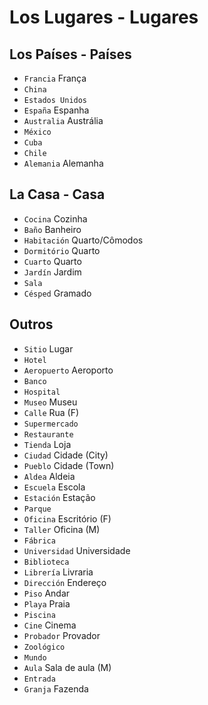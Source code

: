 # Los Lugares - Lugares

## Los Países - Países

-   `Francia` França
-   `China`
-   `Estados Unidos`
-   `España` Espanha
-   `Australia` Austrália
-   `México`
-   `Cuba`
-   `Chile`
-   `Alemania` Alemanha

## La Casa - Casa

-   `Cocina` Cozinha
-   `Baño` Banheiro
-   `Habitación` Quarto/Cômodos
-   `Dormitório` Quarto
-   `Cuarto` Quarto
-   `Jardín` Jardim
-   `Sala`
-   `Césped` Gramado

## Outros

-   `Sitio` Lugar
-   `Hotel`
-   `Aeropuerto` Aeroporto
-   `Banco`
-   `Hospital`
-   `Museo` Museu
-   `Calle` Rua (F)
-   `Supermercado`
-   `Restaurante`
-   `Tienda` Loja
-   `Ciudad` Cidade (City)
-   `Pueblo` Cidade (Town)
-   `Aldea` Aldeia
-   `Escuela` Escola
-   `Estación` Estação
-   `Parque`
-   `Oficina` Escritório (F)
-   `Taller` Oficina (M)
-   `Fábrica`
-   `Universidad` Universidade
-   `Biblioteca`
-   `Librería` Livraria
-   `Dirección` Endereço
-   `Piso` Andar
-   `Playa` Praia
-   `Piscina`
-   `Cine` Cinema
-   `Probador` Provador
-   `Zoológico`
-   `Mundo`
-   `Aula` Sala de aula (M)
-   `Entrada`
-   `Granja` Fazenda
